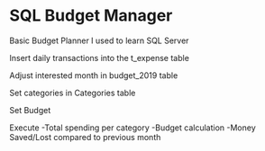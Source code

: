 # SQL Budget Manager
Basic Budget Planner I used to learn SQL Server

Insert daily transactions into the t_expense table

Adjust interested month in budget_2019 table

Set categories in Categories table

Set Budget 

Execute
-Total spending per category
-Budget calculation
-Money Saved/Lost compared to previous month
